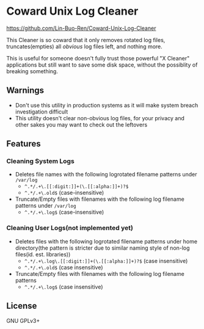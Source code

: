 # Coward Unix Log Cleaner
<https://github.com/Lin-Buo-Ren/Coward-Unix-Log-Cleaner>

This Cleaner is so coward that it only removes rotated log files, truncates(empties) all *obvious* log files left, and nothing more.

This is useful for someone doesn't fully trust those powerful "X Cleaner" applications but still want to save some disk space, without the possiblity of breaking something.

## Warnings
* Don't use this utility in production systems as it will make system breach investigation difficult
* This utility doesn't clear non-obvious log files, for your privacy and other sakes you may want to check out the leftovers

## Features
### Cleaning System Logs
* Deletes file names with the following logrotated filename patterns under `/var/log`
	- `^.*/.+\.[[:digit:]]+(\.[[:alpha:]]+)?$`
	- `^.*/.+\.old$` (case-insensitive)
* Truncate/Empty files with filenames with the following log filename patterns under `/var/log`
	- `^.*/.+\.log$` (case-insensitive)

### Cleaning User Logs(not implemented yet)
* Deletes files with the following logrotated filename patterns under home directory(the pattern is stricter due to similar naming style of non-log files(id. est. libraries))
	- `^.*/.+\.log\.[[:digit:]]+(\.[[:alpha:]]+)?$` (case insensitive)
	- `^.*/.+\.old$` (case insensitive)
* Truncate/Empty files with filenames with the following log filename patterns
	- `^.*/.+\.log$` (case insensitive)

## License
GNU GPLv3+
